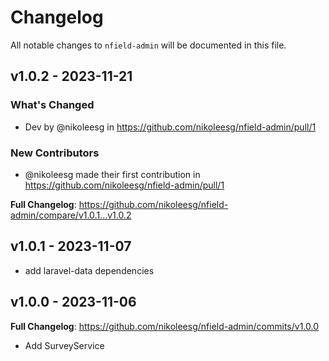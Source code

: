 # Changelog

All notable changes to `nfield-admin` will be documented in this file.

## v1.0.2 - 2023-11-21

### What's Changed

- Dev by @nikoleesg in https://github.com/nikoleesg/nfield-admin/pull/1

### New Contributors

- @nikoleesg made their first contribution in https://github.com/nikoleesg/nfield-admin/pull/1

**Full Changelog**: https://github.com/nikoleesg/nfield-admin/compare/v1.0.1...v1.0.2

## v1.0.1 - 2023-11-07

- add laravel-data dependencies

## v1.0.0 - 2023-11-06

**Full Changelog**: https://github.com/nikoleesg/nfield-admin/commits/v1.0.0

- Add SurveyService
